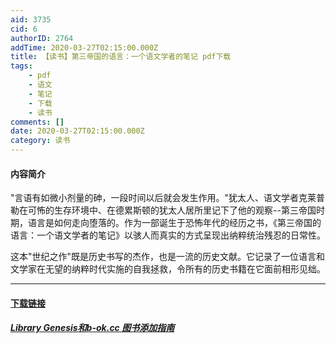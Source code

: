 ```yaml
---
aid: 3735
cid: 6
authorID: 2764
addTime: 2020-03-27T02:15:00.000Z
title: 【读书】第三帝国的语言：一个语文学者的笔记 pdf下载
tags:
    - pdf
    - 语文
    - 笔记
    - 下载
    - 读书
comments: []
date: 2020-03-27T02:15:00.000Z
category: 读书
---
```


#### [](#%E5%86%85%E5%AE%B9%E7%AE%80%E4%BB%8B)内容简介

"言语有如微小剂量的砷，一段时间以后就会发生作用。"犹太人、语文学者克莱普勒在可怖的生存环境中、在德累斯顿的犹太人居所里记下了他的观察--第三帝国时期，语言是如何走向堕落的。作为一部诞生于恐怖年代的经历之书，《第三帝国的语言：一个语文学者的笔记》以骇人而真实的方式呈现出纳粹统治残忍的日常性。

这本"世纪之作"既是历史书写的杰作，也是一流的历史文献。它记录了一位语言和文学家在无望的纳粹时代实施的自我拯救，令所有的历史书籍在它面前相形见绌。

* * *

#### [](#%E4%B8%8B%E8%BD%BD%E9%93%BE%E6%8E%A5)[下载链接](https://libgen.is/book/index.php?md5=E8AA5C98736AB21111C8064F9D657964)

##### [](#library-genesis%E5%92%8Cb-ok-cc-%E5%9B%BE%E4%B9%A6%E6%B7%BB%E5%8A%A0%E6%8C%87%E5%8D%97)[Library Genesis和b-ok.cc 图书添加指南](https://2049bbs.xyz/t/2214)
